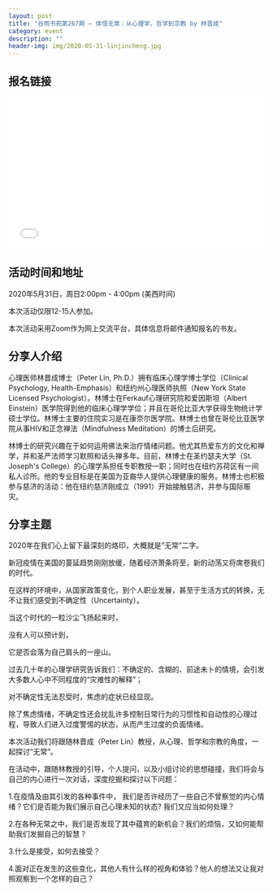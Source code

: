 ```yaml
---
layout: post
title: "谷雨书苑第267期 — 体悟无常：从心理学，哲学到宗教 by 林晋成"
category: event
description: ""
header-img: img/2020-05-31-linjincheng.jpg
---
```


## 报名链接
<div style="width:100%; text-align:left;" ><iframe src="//eventbrite.com/tickets-external?eid=106723875986&ref=etckt" frameborder="0" height="300" width="100%" vspace="0" hspace="0" marginheight="5" marginwidth="5" scrolling="auto" allowtransparency="true"></iframe></div>

## 活动时间和地址
2020年5月31日，周日2:00pm - 4:00pm (美西时间)

本次活动仅限12-15人参加。

本次活动采用Zoom作为网上交流平台，具体信息将邮件通知报名的书友。

 
## 分享人介绍
心理医师林晋成博士（Peter Lin, Ph.D.）拥有临床心理学博士学位（Clinical Psychology, Health-Emphasis）和纽约州心理医师执照（New York State Licensed Psychologist）。林博士在Ferkauf心理研究院和爱因斯坦（Albert Einstein）医学院得到他的临床心理学学位；并且在哥伦比亚大学获得生物统计学硕士学位。林博士主要的住院实习是在康奈尔医学院。林博士也曾在哥伦比亚医学院从事HIV和正念禅法（Mindfulness Meditation）的博士后研究。

林博士的研究兴趣在于如何运用佛法来治疗情绪问题。他尤其热爱东方的文化和禅学，并和圣严法师学习默照和话头禅多年。目前，林博士在圣约瑟夫大学（St. Joseph's College）的心理学系担任专职教授一职；同时也在纽约苏荷区有一间私人诊所。他的专业目标是在美国为亚裔华人提供心理健康的服务。林博士也积极参与慈济的活动：他在纽约慈济刚成立（1991）开始接触慈济，并参与国际赈灾。

## 分享主题
2020年在我们心上留下最深刻的烙印，大概就是“无常”二字。

新冠疫情在美国的蔓延趋势刚刚放缓，随着经济萧条将至，新的动荡又将席卷我们的时代。

在这样的环境中，从国家政策变化，到个人职业发展，甚至于生活方式的转换，无不让我们感受到不确定性（Uncertainty）。

当这个时代的一粒沙尘飞扬起来时，

没有人可以预计到，

它是否会落为自己肩头的一座山。

过去几十年的心理学研究告诉我们：不确定的、含糊的、前途未卜的情境，会引发大多数人心中不同程度的“灾难性的解释”；

对不确定性无法忍受时，焦虑的症状已经显现。

除了焦虑情绪，不确定性还会扰乱许多控制日常行为的习惯性和自动性的心理过程，导致人们进入过度警惕的状态，从而产生过度的负面情绪。

本次活动我们将跟随林晋成（Peter Lin）教授，从心理、哲学和宗教的角度，一起探讨“无常”。

在活动中，跟随林教授的引导，个人提问，以及小组讨论的思想碰撞，我们将会与自己的内心进行一次对话，深度挖掘和探讨以下问题：

 1.在疫情及由其引发的各种事件中， 我们是否许经历了一些自己不曾察觉的内心情绪？它们是否能为我们展示自己心理未知的状态? 我们又应当如何处理？

 2.在各种无常之中，我们是否发现了其中蕴育的新机会？我们的烦恼，又如何能帮助我们发掘自己的智慧？

 3.什么是接受，如何去接受？

 4.面对正在发生的这些变化，其他人有什么样的视角和体验？他人的想法又让我对照观察到一个怎样的自己？
